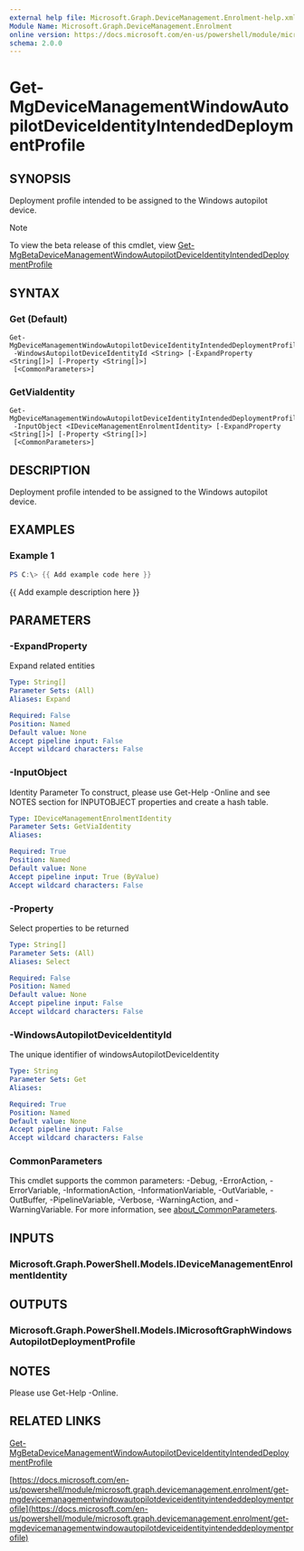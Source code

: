 ```yaml
---
external help file: Microsoft.Graph.DeviceManagement.Enrolment-help.xml
Module Name: Microsoft.Graph.DeviceManagement.Enrolment
online version: https://docs.microsoft.com/en-us/powershell/module/microsoft.graph.devicemanagement.enrolment/get-mgdevicemanagementwindowautopilotdeviceidentityintendeddeploymentprofile
schema: 2.0.0
---
```


# Get-MgDeviceManagementWindowAutopilotDeviceIdentityIntendedDeploymentProfile

## SYNOPSIS
Deployment profile intended to be assigned to the Windows autopilot device.

> [!NOTE]
> To view the beta release of this cmdlet, view [Get-MgBetaDeviceManagementWindowAutopilotDeviceIdentityIntendedDeploymentProfile](/powershell/module/Microsoft.Graph.Beta.DeviceManagement.Enrolment/Get-MgDeviceManagementWindowAutopilotDeviceIdentityIntendedDeploymentProfile?view=graph-powershell-beta)

## SYNTAX

### Get (Default)
```
Get-MgDeviceManagementWindowAutopilotDeviceIdentityIntendedDeploymentProfile
 -WindowsAutopilotDeviceIdentityId <String> [-ExpandProperty <String[]>] [-Property <String[]>]
 [<CommonParameters>]
```

### GetViaIdentity
```
Get-MgDeviceManagementWindowAutopilotDeviceIdentityIntendedDeploymentProfile
 -InputObject <IDeviceManagementEnrolmentIdentity> [-ExpandProperty <String[]>] [-Property <String[]>]
 [<CommonParameters>]
```

## DESCRIPTION
Deployment profile intended to be assigned to the Windows autopilot device.

## EXAMPLES

### Example 1
```powershell
PS C:\> {{ Add example code here }}
```

{{ Add example description here }}

## PARAMETERS

### -ExpandProperty
Expand related entities

```yaml
Type: String[]
Parameter Sets: (All)
Aliases: Expand

Required: False
Position: Named
Default value: None
Accept pipeline input: False
Accept wildcard characters: False
```

### -InputObject
Identity Parameter
To construct, please use Get-Help -Online and see NOTES section for INPUTOBJECT properties and create a hash table.

```yaml
Type: IDeviceManagementEnrolmentIdentity
Parameter Sets: GetViaIdentity
Aliases:

Required: True
Position: Named
Default value: None
Accept pipeline input: True (ByValue)
Accept wildcard characters: False
```

### -Property
Select properties to be returned

```yaml
Type: String[]
Parameter Sets: (All)
Aliases: Select

Required: False
Position: Named
Default value: None
Accept pipeline input: False
Accept wildcard characters: False
```

### -WindowsAutopilotDeviceIdentityId
The unique identifier of windowsAutopilotDeviceIdentity

```yaml
Type: String
Parameter Sets: Get
Aliases:

Required: True
Position: Named
Default value: None
Accept pipeline input: False
Accept wildcard characters: False
```

### CommonParameters
This cmdlet supports the common parameters: -Debug, -ErrorAction, -ErrorVariable, -InformationAction, -InformationVariable, -OutVariable, -OutBuffer, -PipelineVariable, -Verbose, -WarningAction, and -WarningVariable. For more information, see [about_CommonParameters](http://go.microsoft.com/fwlink/?LinkID=113216).

## INPUTS

### Microsoft.Graph.PowerShell.Models.IDeviceManagementEnrolmentIdentity
## OUTPUTS

### Microsoft.Graph.PowerShell.Models.IMicrosoftGraphWindowsAutopilotDeploymentProfile
## NOTES
Please use Get-Help -Online.

## RELATED LINKS
[Get-MgBetaDeviceManagementWindowAutopilotDeviceIdentityIntendedDeploymentProfile](/powershell/module/Microsoft.Graph.Beta.DeviceManagement.Enrolment/Get-MgDeviceManagementWindowAutopilotDeviceIdentityIntendedDeploymentProfile?view=graph-powershell-beta)

[https://docs.microsoft.com/en-us/powershell/module/microsoft.graph.devicemanagement.enrolment/get-mgdevicemanagementwindowautopilotdeviceidentityintendeddeploymentprofile](https://docs.microsoft.com/en-us/powershell/module/microsoft.graph.devicemanagement.enrolment/get-mgdevicemanagementwindowautopilotdeviceidentityintendeddeploymentprofile)


